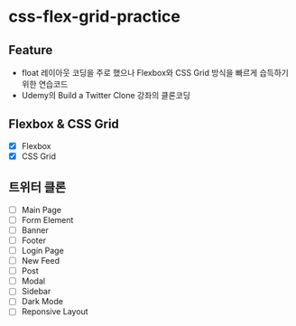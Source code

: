 # css-flex-grid-practice

## Feature
- float 레이아웃 코딩을 주로 했으나 Flexbox와 CSS Grid 방식을 빠르게 습득하기 위한 연습코드
- Udemy의 Build a Twitter Clone 강좌의 클론코딩

## Flexbox &amp; CSS Grid
- [x] Flexbox
- [x] CSS Grid

## 트위터 클론
- [ ] Main Page
- [ ] Form Element
- [ ] Banner
- [ ] Footer
- [ ] Login Page
- [ ] New Feed
- [ ] Post
- [ ] Modal
- [ ] Sidebar
- [ ] Dark Mode
- [ ] Reponsive Layout
